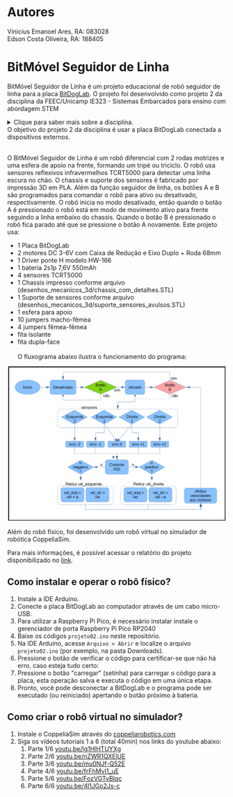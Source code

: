 # Autores

Vinicius Emanoel Ares, RA: 083028  
Edson Costa Oliveira, RA: 188405 

# BitMóvel Seguidor de Linha

BitMóvel Seguidor de Linha é um projeto educacional de robô seguidor de linha para a placa [BitDogLab](https://github.com/BitDogLab/BitDogLab). O projeto foi desenvolvido como projeto 2 da disciplina da FEEC/Unicamp IE323 - Sistemas Embarcados para ensino com abordagem STEM
<details>
  <summary>Clique para saber mais sobre a disciplina.</summary>
  Sistemas Embarcados para ensino com abordagem STEM é uma disciplina da pós-graduação da FEEC-UNICAMP ofertada pelo professor Fabiano Fruett com auxílio do professor Daniel Vieira. O objetivo da matéria é desenvolver projetos que envolva IoT, eletrônica e IA com o intuito de levar ferramentas para os alunos do ensino fundamental e médio utilizando a abordagem STEM (Science, Technology, Engineering and Mathematics). [BitDogLab](https://cpg.fee.unicamp.br/lista/caderno_horario_show.php?id=1932).
</details>
O objetivo do projeto 2 da disciplina é usar a placa BitDogLab conectada a dispositívos externos.<br><br>

O BitMóvel Seguidor de Linha é um robô diferencial com 2 rodas motrizes e uma esfera de apoio na frente, formando um tripé ou triciclo. O robô usa sensores reflexivos infravermelhos TCRT5000 para detectar uma linha escura no chão. O chassis e suporte dos sensores é fabricado por impressão 3D em PLA. Além da função seguidor de linha, os botões A e B são programados para comandar o robô para ativo ou desativado, respectivamente. O robô inicia no modo desativado, então quando o botão A é pressionado o robô está em modo de movimento ativo para frente seguindo a linha embaixo do chassis. Quando o botão B é pressionado o robô fica parado até que se pressione o botão A novamente.
Este projeto usa:
- 1 Placa BitDogLab
- 2 motores DC 3-6V com Caixa de Redução e Eixo Duplo + Roda 68mm
- 1 Driver ponte H modelo HW-166
- 1 bateria 2s1p 7,6V 550mAh
- 4 sensores TCRT5000
- 1 Chassis impresso conforme arquivo (desenhos_mecanicos_3d/chassis_com_detalhes.STL)
- 1 Suporte de sensores conforme arquivo (desenhos_mecanicos_3d/suporte_sensores_avulsos.STL)
- 1 esfera para apoio
- 10 jumpers macho-fêmea
- 4 jumpers fêmea-fêmea
- fita isolante
- fita dupla-face
<br><br>
O fluxograma abaixo ilustra o funcionamento do programa:

<div align="center">
<img src="./fluxograma.png" alt="Description of the image" width="500"/>
</div>
  
Além do robô físico, foi desenvolvido um robô virtual no simulador de robótica CoppeliaSim.  
  
Para mais informações, é possível acessar o relatório do projeto disponibilizado no [link](https://docs.google.com/document/d/1Ikr_fQ6nfiymL5znAn5tAetg0D3t27z1).

## Como instalar e operar o robô físico?

1. Instale a IDE Arduino.
2. Conecte a placa BitDogLab ao computador através de um cabo micro-USB.
3. Para utilizar a Raspberry Pi Pico, é necessário instalar instale o gerenciador de porta Raspberry Pi Pico RP2040 
4. Baixe os códigos `projeto02.ino` neste repositório.
5. Na IDE Arduino, acesse `Arquivo > Abrir` e localize o arquivo `projeto02.ino` (por exemplo, na pasta Downloads).
6. Pressione o botão de verificar o código para certificar-se que não há erro, caso esteja tudo certo:
7. Pressione o botão "carregar" (setinha) para carregar o código para a placa, esta operação salva e executa o código em uma única etapa.
8. Pronto, você pode desconectar a BitDogLab e o programa pode ser executado (ou reiniciado) apertando o botão próximo à bateria.

## Como criar o robô virtual no simulador?
1. Instale o CoppeliaSim através do [coppeliarobotics.com](https://www.coppeliarobotics.com/)
2. Siga os vídeos tutoriais 1 a 6 (total 40min) nos links do youtube abaixo:
   1. Parte 1/6 [youtu.be/lg1HlHTUYXg](https://youtu.be/lg1HlHTUYXg)
   2. Parte 2/6 [youtu.be/nZWR1QXElUE](https://youtu.be/nZWR1QXElUE)
   3. Parte 3/6 [youtu.be/mu0NJf-Q52E](https://youtu.be/mu0NJf-Q52E)
   4. Parte 4/6 [youtu.be/frFhMvI1_uE](https://youtu.be/frFhMvI1_uE)
   5. Parte 5/6 [youtu.be/FozVGTvBlqc](https://youtu.be/FozVGTvBlqc)
   6. Parte 6/6 [youtu.be/4l1JGo2Js-c](https://youtu.be/4l1JGo2Js-c)

